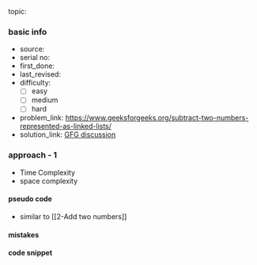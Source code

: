topic:

### basic info
- source: 
- serial no:
- first_done:
- last_revised:
- difficulty:
	- [ ] easy
	- [ ] medium
	- [ ] hard
- problem_link: https://www.geeksforgeeks.org/subtract-two-numbers-represented-as-linked-lists/
- solution_link: [GFG discussion](https://www.geeksforgeeks.org/subtract-two-numbers-represented-as-linked-lists/)

### approach - 1
- Time Complexity
- space complexity

#### pseudo code
- similar to [[2-Add two numbers]]
#### mistakes

#### code snippet
```python

```